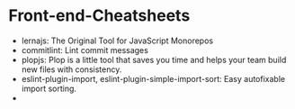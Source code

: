 # Front-end-Cheatsheets

* lernajs:
        The Original Tool for JavaScript Monorepos
* commitlint:
        Lint commit messages
* plopjs:
        Plop is a little tool that saves you time and helps your team build new files with consistency.
* eslint-plugin-import, eslint-plugin-simple-import-sort:
        Easy autofixable import sorting.
* 
